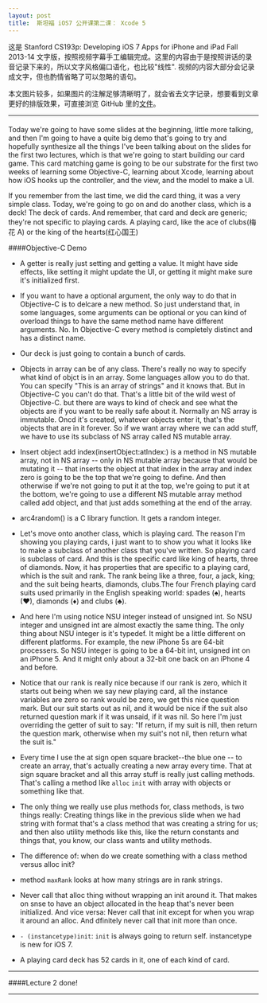 ```yaml
---
layout: post
title:  斯坦福 iOS7 公开课第二课： Xcode 5
---
```


这是 Stanford CS193p: Developing iOS 7 Apps for iPhone and iPad Fall 2013-14 文字版，按照视频字幕手工编辑完成。这里的内容由于是按照讲话的录音记录下来的，所以文字风格偏口语化，也比较"线性". 视频的内容大部分会记录成文字，但也酌情省略了可以忽略的语句。

本文图片较多，如果图片的注解足够清晰明了，就会省去文字记录，想要看到文章更好的排版效果，可直接浏览 GitHub 里的[文件](https://github.com/JeOam/jeoam.github.io/blob/master/_posts/2014-01-29-Lecture-1-Class-Logistics-Overview-of-iOS-MVC-Objective-C.md)。

---

####
Today we're going to have some slides at the beginning, little more talking, and then I'm going to have a quite big demo that's going to try and hopefully synthesize all the things I've been talking about on the slides for the first two lectures, which is that we're going to start building our card game. This card matching game is going to be our substrate for the first two weeks of learning some Objective-C, learning about Xcode, learning about how iOS hooks up the controller, and the view, and the model to make a UI.

If you remember from the last time, we did the card thing, it was a very simple class. Today, we're going to go on and do another class, which is a deck! The deck of cards. And remember, that card and deck are generic; they're not specific to playing cards. A playing card, like the ace of clubs(梅花 A) or the king of the hearts(红心国王)

####Objective-C Demo

* A getter is really just setting and getting a value. It might have side effects, like setting it might update the UI, or getting it might make sure it's initialized first.

* If you want to have a optional argument, the only way to do that in Objective-C is to delcare a new method. So just understand that, in some languages, some arguments can be optional or you can kind of overload things to have the same method name have different arguments. No. In Objective-C every method is completely distinct and has a distinct name.

* Our deck is just going to contain a bunch of cards.

* Objects in array can be of any class. There's really no way to specify what kind of objct is in an array. Some languages allow you to do that. You can specify "This is an array of strings" and it knows that. But in Objective-C you can't do that. That's a little bit of the wild west of Objective-C. but there are ways to kind of check and see what the objects are if you want to be really safe about it. Normally an NS array is immutable. Oncd it's created, whatever objects enter it, that's the objects that are in it forever. So if we want array where we can add stuff, we have to use its subclass of NS array called NS mutable array.

* Insert object add index(insertObject:atIndex:) is a method in NS mutable array, not in NS array -- only in NS mutable array because that would be mutating it -- that inserts the object at that index in the array and index zero is going to be the top that we're going to define. And then otherwise if we're not going to put it at the top, we're going to put it at the bottom, we're going to use a different NS mutable array method called add object, and that just adds something at the end of the array.

* arc4random() is a C library function. It gets a random integer.

* Let's move onto another class, which is playing card. The reason I'm showing you playing cards, i just want to to show you what it looks like to make a subclass of another class that you've written. So playing card is subclass of card. And this is the specific card like king of hearts, three of diamonds. Now, it has properties that are specific to a playing card, which is the suit and rank. The rank being like a three, four, a jack, king; and the suit being hearts, diamonds, clubs.The four French playing card suits used primarily in the English speaking world: spades (♠), hearts (♥), diamonds (♦) and clubs (♣).

* And here I'm using notice NSU integer instead of unsigned int. So NSU integer and unsigned int are almost exactly the same thing. The only thing about NSU integer is it's typedef. It might be a little different on different platforms. For example, the new iPhone 5s are 64-bit processers. So NSU integer is going to be a 64-bit int, unsigned int on an iPhone 5. And it might only about a 32-bit one back on an iPhone 4 and before.

* Notice that our rank is really nice because if our rank is zero, which it starts out being when we say new playing card, all the instance variables are zero so rank would be zero, we get this nice question mark. But our suit starts out as nil, and it would be nice if the suit also returned question mark if it was unsaid, if it was nil. So here I'm just overriding the getter of suit to say: "If return, if my suit is nill, then return the question mark, otherwise when my suit's not nil, then return what the suit is."

* Every time I use the at sign open square bracket--the blue one -- to create an array, that's actually creating a new array every time. That at sign square bracket and all this array stuff is really just calling methods. That's calling a method like `alloc` `init` with array with objects or something like that.

* The only thing we really use plus methods for, class methods, is two things really: Creating things like in the previous slide when we had string with format that's a class method that was creating a string for us; and then also utility methods like this, like the return constants and things that, you know, our class wants and utility methods.

* The difference of: when do we create something with a class method versus alloc init?

* method `maxRank` looks at how many strings are in rank strings. 

* Never call that alloc thing without wrapping an init around it. That makes on snse to have an object allocated in the heap that's never been initialized. And vice versa: Never call that init except for when you wrap it around an alloc. And dfinitely never call that init more than once.

* `- (instancetype)init`: `init` is always going to return self. instancetype  is new for iOS 7.

* A playing card deck has 52 cards in it, one of each kind of card.


---

####Lecture 2 done! 

---


